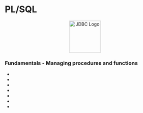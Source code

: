 # PL/SQL

<div style="text-align:center;">
    <img src="https://5.imimg.com/data5/SELLER/Default/2022/7/FT/WW/IM/7756102/oracle-database-enterprise-edition-license-1-processor.png" alt="JDBC Logo" width="100" height="100">
</div>


### Fundamentals - Managing procedures and functions
*
*
*
*
*
*
*
